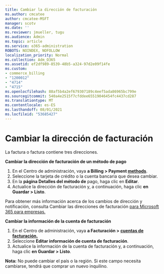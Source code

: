 ```yaml
---
title: Cambiar la dirección de facturación
ms.author: cmcatee
author: cmcatee-MSFT
manager: scotv
ms.date: ''
ms.reviewer: jmueller, tugu
ms.audience: Admin
ms.topic: article
ms.service: o365-administration
ROBOTS: NOINDEX, NOFOLLOW
localization_priority: Normal
ms.collection: Adm_O365
ms.assetid: ef2df989-8539-48b5-a324-97d2e09f14fe
ms.custom:
- commerce_billing
- "1200012"
- "4714"
- "4715"
ms.openlocfilehash: 88af5b4a2ef679307189c4eef5ada86965bc799e
ms.sourcegitcommit: 540a4e2515f7cfddee65519046454fc4437cd287
ms.translationtype: MT
ms.contentlocale: es-ES
ms.lasthandoff: 08/01/2021
ms.locfileid: "53685427"
---
```

# <a name="change-your-billing-address"></a>Cambiar la dirección de facturación

La factura o factura contiene tres direcciones.

**Cambiar la dirección de facturación de un método de pago**

1. En el Centro de administración, vaya **a Billing > Payment [methods](https://go.microsoft.com/fwlink/p/?linkid=2018806)**.
2. Seleccione la tarjeta de crédito o la cuenta bancaria que desea cambiar.
3. En la **página Detalles del método de** pago, haga clic en **Editar**.
4. Actualice la dirección de facturación y, a continuación, haga clic **en Guardar > Listo**.

Para obtener más información acerca de los cambios de dirección y notificación, consulta Cambiar las direcciones de facturación [para Microsoft 365 para empresas.](/microsoft-365/commerce/billing-and-payments/change-your-billing-addresses)

**Cambiar la información de la cuenta de facturación**

1. En el Centro de administración, vaya **a Facturación > [cuentas de facturación.](https://admin.microsoft.com/Adminportal/Home?source=applauncher#/BillingAccounts/billing-accounts)**
2. Seleccione **Editar información de cuenta de facturación**.
3. Actualice la información de la cuenta de facturación y, a continuación, haga clic **en Guardar > Listo**.

**Nota:** No puede cambiar el país o la región. Si este campo necesita cambiarse, tendrá que comprar un nuevo inquilino.

